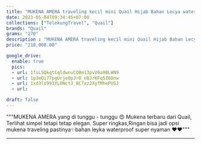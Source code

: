 ```yaml
---
title: "MUKENA AMERA traveling kecil mini Quail Hijab Bahan Lecya waterproof"
date: 2023-05-04T09:34:45+07:00
collections: ["TelekungTravel", "Quail"]
brands: "Quail"
grams: "270"
description : "MUKENA AMERA traveling kecil mini Quail Hijab Bahan Lecya waterproof"
price: "210,000.00"

google_drive:
  enable: true
  pics:
  - url: 1foLSQkqtCqldwnuCQ8m13pvV6a9BLWN9
  - url: 1p3mQi77pgUrjeOpJrO_n8JrKFq5Z6Dnw
  - url: 1xd3ls991YLONctJ_8C7xz2XyfMhePUSJ
  - url: 

draft: false
---
```


"""MUKENA AMERA
yang di tunggu - tunggu 😍 Mukena terbaru dari Quail, Terlihat simpel tetapi tetap elegan. Super ringkas,Ringan bisa jadi opsi mukena traveling pastinya✨bahan leyka waterproof super nyaman ❤️❤️"""

---    
 


